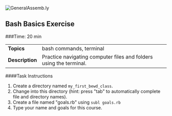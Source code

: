 ![GeneralAssemb.ly](http://studio.generalassemb.ly/GA_Slide_Assets/Exercise_icon_md.png)

## Bash Basics Exercise


###Time: 20 min

| | |
| ------------- |:-------------|
| __Topics__ | bash commands, terminal| 
| __Description__| Practice navigating computer files and folders  using the terminal.|    
 


####Task Instructions 

1. Create a directory named `my_first_bewd_class`. 
2. Change into this directory (hint: press "tab" to automatically complete file and directory names).
3. Create a file named "goals.rb" using `subl goals.rb`
4. Type your name and goals for this course.










